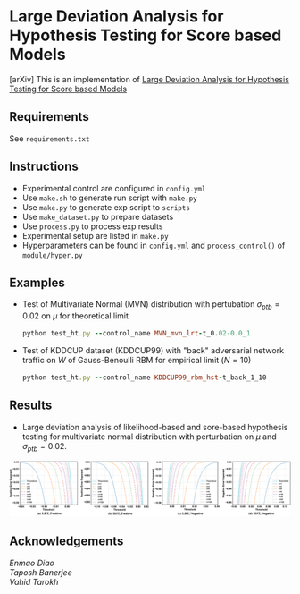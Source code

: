 # Large Deviation Analysis for Hypothesis Testing for Score based Models
[arXiv] This is an implementation of [Large Deviation Analysis for Hypothesis Testing for Score based Models]()


## Requirements
See `requirements.txt`

## Instructions
 - Experimental control are configured in `config.yml`
 - Use `make.sh` to generate run script with `make.py`
 - Use `make.py` to generate exp script to `scripts`
 - Use `make_dataset.py` to prepare datasets
 - Use `process.py` to process exp results
 - Experimental setup are listed in `make.py` 
 - Hyperparameters can be found in `config.yml` and `process_control()` of `module/hyper.py`
 
## Examples
 - Test of Multivariate Normal (MVN) distribution with pertubation $\sigma_{ptb} = 0.02$ on $\mu$  for theoretical limit
    ```ruby
    python test_ht.py --control_name MVN_mvn_lrt-t_0.02-0.0_1
    ```
 - Test of KDDCUP dataset (KDDCUP99) with "back" adversarial network traffic on $W$ of Gauss-Benoulli RBM for empirical limit ($N=10$)
    ```ruby
    python test_ht.py --control_name KDDCUP99_rbm_hst-t_back_1_10
    ```

## Results
- Large deviation analysis of likelihood-based and sore-based hypothesis testing for multivariate normal distribution with perturbation on $\mu$ and $\sigma_{ptb} = 0.02$.
<p align="center">
<img src="/asset/result.png">
</p>

## Acknowledgements
*Enmao Diao  
Taposh Banerjee  
Vahid Tarokh*